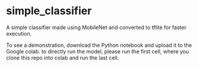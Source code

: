 # simple_classifier
A simple classifier made using MobileNet and converted to tflite for faster execution.

To see a demonstration, download the Python notebook and upload it to the Google colab. 
to directly run the model, please run the first cell, where you clone this repo into colab and run the last cell.

